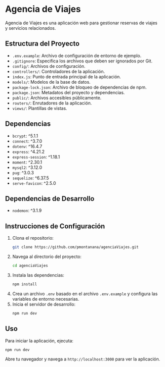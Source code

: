 # Agencia de Viajes

Agencia de Viajes es una aplicación web para gestionar reservas de viajes y servicios relacionados.

## Estructura del Proyecto

- `.env.example`: Archivo de configuración de entorno de ejemplo.
- `.gitignore`: Especifica los archivos que deben ser ignorados por Git.
- `config/`: Archivos de configuración.
- `controllers/`: Controladores de la aplicación.
- `index.js`: Punto de entrada principal de la aplicación.
- `models/`: Modelos de la base de datos.
- `package-lock.json`: Archivo de bloqueo de dependencias de npm.
- `package.json`: Metadatos del proyecto y dependencias.
- `public/`: Archivos accesibles públicamente.
- `routers/`: Enrutadores de la aplicación.
- `views/`: Plantillas de vistas.

## Dependencias

- `bcrypt`: ^5.1.1
- `connect`: ^3.7.0
- `dotenv`: ^16.4.7
- `express`: ^4.21.2
- `express-session`: ^1.18.1
- `moment`: ^2.30.1
- `mysql2`: ^3.12.0
- `pug`: ^3.0.3
- `sequelize`: ^6.37.5
- `serve-favicon`: ^2.5.0

## Dependencias de Desarrollo

- `nodemon`: ^3.1.9

## Instrucciones de Configuración

1. Clona el repositorio:
   ```sh
   git clone https://github.com/pmontanana/agenciaViajes.git
   ```
2. Navega al directorio del proyecto:
   ```sh
   cd agenciaViajes
   ```
3. Instala las dependencias:
   ```sh
   npm install
   ```
4. Crea un archivo `.env` basado en el archivo `.env.example` y configura las variables de entorno necesarias.
5. Inicia el servidor de desarrollo:
   ```sh
   npm run dev
   ```

## Uso

Para iniciar la aplicación, ejecuta:
```sh
npm run dev
```

Abre tu navegador y navega a `http://localhost:3000` para ver la aplicación.